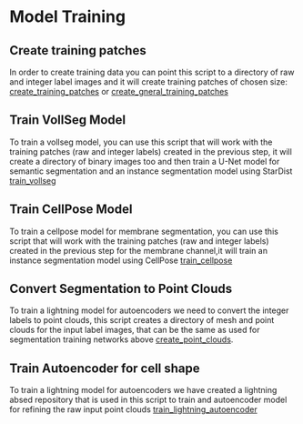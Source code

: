 # Model Training

## Create training patches

In order to create training data you can point this script to a directory of raw and integer label images and it will create training patches of chosen size: [create_training_patches](scripts/create_training_patches.py) or [create_gneral_training_patches](scripts/create_training_patches.py)

## Train VollSeg Model
To train a vollseg model, you can use this script that will work with the training patches (raw and integer labels) created in the previous step, it will create a directory of binary images too and then train a U-Net model for semantic segmentation and an instance segmentation model using StarDist [train_vollseg](scripts/train_vollseg.py)

## Train CellPose Model
To train a cellpose model for membrane segmentation, you can use this script that will work with the training patches (raw and integer labels) created in the previous step for the membrane channel,it will train an instance segmentation model using CellPose [train_cellpose](scripts/train_cellpose.py)

## Convert Segmentation to Point Clouds
To train a lightning model for autoencoders we need to convert the integer labels to point clouds, this script creates a directory of mesh and point clouds for the input label images, that can be the same as used for segmentation training networks above [create_point_clouds](scripts/create_point_clouds.py).

## Train Autoencoder for cell shape
To train a lightning model for autoencoders we have created a lightning absed repository that is used in this script to train and autoencoder model for refining the raw input point clouds [train_lightning_autoencoder](scripts/train_lightning_autoencoder.py)

